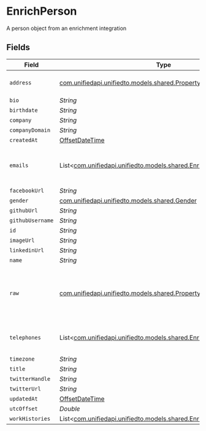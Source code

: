 # EnrichPerson

A person object from an enrichment integration


## Fields

| Field                                                                                                                    | Type                                                                                                                     | Required                                                                                                                 | Description                                                                                                              |
| ------------------------------------------------------------------------------------------------------------------------ | ------------------------------------------------------------------------------------------------------------------------ | ------------------------------------------------------------------------------------------------------------------------ | ------------------------------------------------------------------------------------------------------------------------ |
| `address`                                                                                                                | [com.unifiedapi.unifiedto.models.shared.PropertyEnrichPersonAddress](../../models/shared/PropertyEnrichPersonAddress.md) | :heavy_minus_sign:                                                                                                       | The address of the person                                                                                                |
| `bio`                                                                                                                    | *String*                                                                                                                 | :heavy_minus_sign:                                                                                                       | N/A                                                                                                                      |
| `birthdate`                                                                                                              | *String*                                                                                                                 | :heavy_minus_sign:                                                                                                       | N/A                                                                                                                      |
| `company`                                                                                                                | *String*                                                                                                                 | :heavy_minus_sign:                                                                                                       | N/A                                                                                                                      |
| `companyDomain`                                                                                                          | *String*                                                                                                                 | :heavy_minus_sign:                                                                                                       | N/A                                                                                                                      |
| `createdAt`                                                                                                              | [OffsetDateTime](https://docs.oracle.com/javase/8/docs/api/java/time/OffsetDateTime.html)                                | :heavy_minus_sign:                                                                                                       | N/A                                                                                                                      |
| `emails`                                                                                                                 | List<[com.unifiedapi.unifiedto.models.shared.EnrichEmail](../../models/shared/EnrichEmail.md)>                           | :heavy_minus_sign:                                                                                                       | An array of email addresses for this person                                                                              |
| `facebookUrl`                                                                                                            | *String*                                                                                                                 | :heavy_minus_sign:                                                                                                       | N/A                                                                                                                      |
| `gender`                                                                                                                 | [com.unifiedapi.unifiedto.models.shared.Gender](../../models/shared/Gender.md)                                           | :heavy_minus_sign:                                                                                                       | N/A                                                                                                                      |
| `githubUrl`                                                                                                              | *String*                                                                                                                 | :heavy_minus_sign:                                                                                                       | N/A                                                                                                                      |
| `githubUsername`                                                                                                         | *String*                                                                                                                 | :heavy_minus_sign:                                                                                                       | N/A                                                                                                                      |
| `id`                                                                                                                     | *String*                                                                                                                 | :heavy_minus_sign:                                                                                                       | N/A                                                                                                                      |
| `imageUrl`                                                                                                               | *String*                                                                                                                 | :heavy_minus_sign:                                                                                                       | N/A                                                                                                                      |
| `linkedinUrl`                                                                                                            | *String*                                                                                                                 | :heavy_minus_sign:                                                                                                       | N/A                                                                                                                      |
| `name`                                                                                                                   | *String*                                                                                                                 | :heavy_minus_sign:                                                                                                       | N/A                                                                                                                      |
| `raw`                                                                                                                    | [com.unifiedapi.unifiedto.models.shared.PropertyEnrichPersonRaw](../../models/shared/PropertyEnrichPersonRaw.md)         | :heavy_minus_sign:                                                                                                       | The raw data returned by the integration for this person                                                                 |
| `telephones`                                                                                                             | List<[com.unifiedapi.unifiedto.models.shared.EnrichTelephone](../../models/shared/EnrichTelephone.md)>                   | :heavy_minus_sign:                                                                                                       | An array of telephones for this person                                                                                   |
| `timezone`                                                                                                               | *String*                                                                                                                 | :heavy_minus_sign:                                                                                                       | N/A                                                                                                                      |
| `title`                                                                                                                  | *String*                                                                                                                 | :heavy_minus_sign:                                                                                                       | N/A                                                                                                                      |
| `twitterHandle`                                                                                                          | *String*                                                                                                                 | :heavy_minus_sign:                                                                                                       | N/A                                                                                                                      |
| `twitterUrl`                                                                                                             | *String*                                                                                                                 | :heavy_minus_sign:                                                                                                       | N/A                                                                                                                      |
| `updatedAt`                                                                                                              | [OffsetDateTime](https://docs.oracle.com/javase/8/docs/api/java/time/OffsetDateTime.html)                                | :heavy_minus_sign:                                                                                                       | N/A                                                                                                                      |
| `utcOffset`                                                                                                              | *Double*                                                                                                                 | :heavy_minus_sign:                                                                                                       | N/A                                                                                                                      |
| `workHistories`                                                                                                          | List<[com.unifiedapi.unifiedto.models.shared.EnrichPersonWorkHistory](../../models/shared/EnrichPersonWorkHistory.md)>   | :heavy_minus_sign:                                                                                                       | N/A                                                                                                                      |